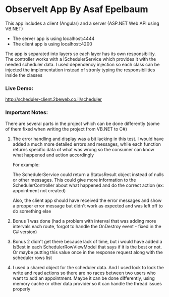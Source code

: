 # ObserveIt App By Asaf Epelbaum

This app includes a client (Angular) and a server (ASP.NET Web API using VB.NET)

* The server app is using localhost:4444
* The client app is using localhost:4200

The app is separated into layers so each layer has its own responsibility.
The controller works with a ISchedulerService which provides it with the needed scheduler data.
I used dependency injection so each class can be injected the implementation instead of stronly typing the responsibilities inside the classes

### Live Demo:
http://scheduler-client.2beweb.co.il/scheduler

### Important Notes: 

There are several parts in the project which can be done differently (some of them fixed when writing the project from VB.NET to C#)

1) The error handling and display was a bit lacking in this test. I would have added a much more detailed errors and messages, while each function returns specific data of what was wrong so the consumer can know what happened and action accordingly

    For example:

    The SchedulerService could return a StatusResult object instead of nulls or other messages.
    This could give more information to the SchedulerController about what happened and do the correct action (ex: appointment not created)

    Also, the client app should have received the error messages and show a propper error message but didn't work as expected and was left off to do something else

2) Bonus 1 was done (had a problem with interval that was adding more intervals each route, forgot to handle the OnDestroy event - fixed in the C# version)

3) Bonus 2 didn't get there because lack of time, but i would have added a IsBest in each SchedulerRowViewModel that says if it is the best or not. Or maybe putting this value once in the response request along with the scheduler rows list

4) I used a shared object for the scheduler data. And I used lock to lock the write and read actions so there are no races between two users who want to add an appointment.
Maybe it can be done differently, using memory cache or other data provider so it can handle the thread issues properly

